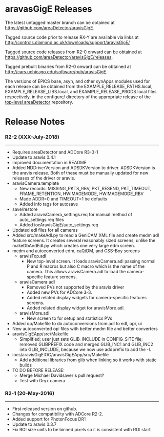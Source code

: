 aravasGigE Releases
===================

The latest untagged master branch can be obtained at
https://github.com/areaDetector/aravisGigE.

Tagged source code prior to release RX-Y are available via links at
http://controls.diamond.ac.uk/downloads/support/aravisGigE/

Tagged source code releases from R2-0 onward can be obtained at 
https://github.com/areaDetector/aravisGigE/releases.

Tagged prebuilt binaries from R2-0 onward can be obtained at
http://cars.uchicago.edu/software/pub/aravisGigE.

The versions of EPICS base, asyn, and other synApps modules used for each release can be obtained from 
the EXAMPLE_RELEASE_PATHS.local, EXAMPLE_RELEASE_LIBS.local, and EXAMPLE_RELEASE_PRODS.local
files respectively, in the configure/ directory of the appropriate release of the 
[top-level areaDetector](https://github.com/areaDetector/areaDetector) repository.


Release Notes
=============

### R2-2 (XXX-July-2018)
----
* Requires areaDetector and ADCore R3-3-1
* Update to aravis 0.4.1
* Improved documentation in README
* Added NDDriverVersion and ADSDKVersion to driver. ADSDKVersion is the aravis release.
  Both of these must be manually updated for new releases of the driver or aravis.
* aravisCamera.template
  * New records: MISSING_PKTS_RBV, PKT_RESEND, PKT_TIMEOUT, FRAME_RETENTION, HWIMAGEMODE, HWIMAGEMODE_RBV
  * Made ADDR=0 and TIMEOUT=1 be defaults
  * Added info tags for autosave
* save/restore
  * Added aravisCamera_settings.req for manual method of auto_settings.req files
  * Added iocAravisGigE/auto_settings.req
* Updated edl files for all cameras
* Added src/makeAdl.py to read a GeniCAM XML file and create medm adl feature screens.
  It creates several reasonably sized screens, unlike the makeDbAndEdl.py which creates one very large edm screen.
* medm and autoconverted edm, caQtDM, and CSS-Boy screens
  * aravisTop.adl  
    * New top-level screen.  It loads aravisCamera.adl passing normal P and R macros but also
      C macro which is the name of the camera.  This allows aravisCamera.adl to load the camera-specific feature screens.
  * aravisCamera.adl  
    * Removed PVs not supported by the aravis driver
    * Added new PVs for ADCore 3-3.
    * Added related display widgets for camera-specific features screens.
    * Added related display widget for aravisMore.adl.
  * aravisMore.adl
    * New screen to for setup and statistics PVs
* Added op/Makefile to do autoconversions from adl to edl, opi, ui
* New autoconverted opi files with better medm file and better converters
* aravisGigEApp/src/Makefile
  * Simplified; user just sets GLIB_INCLUDE in CONFIG_SITE file; removed GLIBPREFIX code and merged GLIB_INC1 and GLIB_INC2 
    into GLIB_INCLUDE, because we now use addprefix to add the -I.
* iocs/aravisGigEIOC/aravisGigEApp/src/Makefile
  * Add additional libraries from glib when linking so it works with static builds
* TO DO BEFORE RELEASE:
  * Merge Michael Davidsaver's pull request?
  * Test with Oryx camera

### R2-1 (20-May-2016)
----
* First released version on github.
* Changes for compatibility with ADCore R2-2.
* Added support for PhotonFocus DR1
* Update to aravis 0.3.7
* Fix ROI size units to be binned pixels so it is consistent with ROI start

